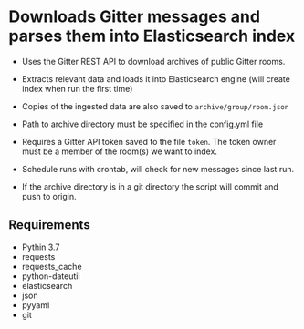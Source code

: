# Downloads Gitter messages and parses them into Elasticsearch index

- Uses the Gitter REST API to download archives of public Gitter rooms.

- Extracts relevant data and loads it into Elasticsearch engine (will create index
when run the first time)

- Copies of the ingested data are also saved to `archive/group/room.json`

- Path to archive directory must be specified in the config.yml file

- Requires a Gitter API token saved to the file `token`. The token owner must be 
  a member of the room(s) we want to index. 

- Schedule runs with crontab, will check for new messages since last run.

- If the archive directory is in a git directory the script will commit and push to origin. 

## Requirements

- Pythin 3.7
- requests
- requests_cache
- python-dateutil
- elasticsearch
- json
- pyyaml
- git